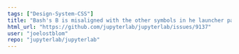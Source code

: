 ```yaml
---
tags: ["Design-System-CSS"]
title: "Bash's B is misaligned with the other symbols in he launcher pad (and consider switching to the official Bash icon)"
html_url: "https://github.com/jupyterlab/jupyterlab/issues/9137"
user: "joelostblom"
repo: "jupyterlab/jupyterlab"
---
```


